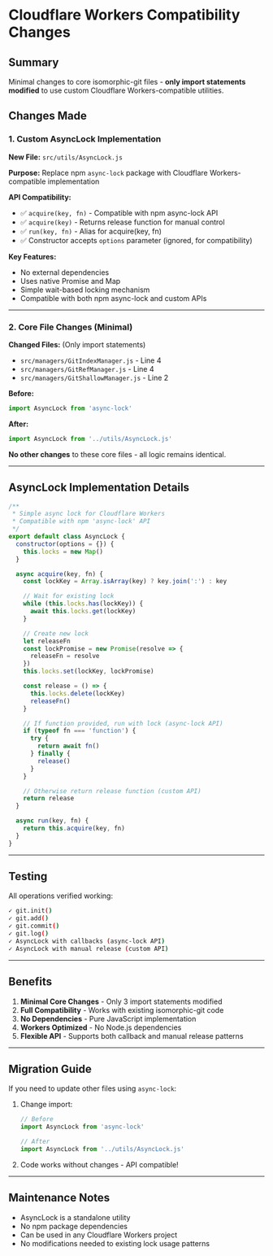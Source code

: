 # Cloudflare Workers Compatibility Changes

## Summary

Minimal changes to core isomorphic-git files - **only import statements modified** to use custom Cloudflare Workers-compatible utilities.

## Changes Made

### 1. Custom AsyncLock Implementation

**New File:** `src/utils/AsyncLock.js`

**Purpose:** Replace npm `async-lock` package with Cloudflare Workers-compatible implementation

**API Compatibility:**
- ✅ `acquire(key, fn)` - Compatible with npm async-lock API
- ✅ `acquire(key)` - Returns release function for manual control  
- ✅ `run(key, fn)` - Alias for acquire(key, fn)
- ✅ Constructor accepts `options` parameter (ignored, for compatibility)

**Key Features:**
- No external dependencies
- Uses native Promise and Map
- Simple wait-based locking mechanism
- Compatible with both npm async-lock and custom APIs

---

### 2. Core File Changes (Minimal)

**Changed Files:** (Only import statements)
- `src/managers/GitIndexManager.js` - Line 4
- `src/managers/GitRefManager.js` - Line 4  
- `src/managers/GitShallowManager.js` - Line 2

**Before:**
```javascript
import AsyncLock from 'async-lock'
```

**After:**
```javascript
import AsyncLock from '../utils/AsyncLock.js'
```

**No other changes** to these core files - all logic remains identical.

---

## AsyncLock Implementation Details

```javascript
/**
 * Simple async lock for Cloudflare Workers
 * Compatible with npm 'async-lock' API
 */
export default class AsyncLock {
  constructor(options = {}) {
    this.locks = new Map()
  }

  async acquire(key, fn) {
    const lockKey = Array.isArray(key) ? key.join(':') : key

    // Wait for existing lock
    while (this.locks.has(lockKey)) {
      await this.locks.get(lockKey)
    }

    // Create new lock
    let releaseFn
    const lockPromise = new Promise(resolve => {
      releaseFn = resolve
    })
    this.locks.set(lockKey, lockPromise)

    const release = () => {
      this.locks.delete(lockKey)
      releaseFn()
    }

    // If function provided, run with lock (async-lock API)
    if (typeof fn === 'function') {
      try {
        return await fn()
      } finally {
        release()
      }
    }

    // Otherwise return release function (custom API)
    return release
  }

  async run(key, fn) {
    return this.acquire(key, fn)
  }
}
```

---

## Testing

All operations verified working:

```bash
✓ git.init()
✓ git.add()  
✓ git.commit()
✓ git.log()
✓ AsyncLock with callbacks (async-lock API)
✓ AsyncLock with manual release (custom API)
```

---

## Benefits

1. **Minimal Core Changes** - Only 3 import statements modified
2. **Full Compatibility** - Works with existing isomorphic-git code
3. **No Dependencies** - Pure JavaScript implementation
4. **Workers Optimized** - No Node.js dependencies
5. **Flexible API** - Supports both callback and manual release patterns

---

## Migration Guide

If you need to update other files using `async-lock`:

1. Change import:
   ```javascript
   // Before
   import AsyncLock from 'async-lock'
   
   // After
   import AsyncLock from '../utils/AsyncLock.js'
   ```

2. Code works without changes - API compatible!

---

## Maintenance Notes

- AsyncLock is a standalone utility
- No npm package dependencies
- Can be used in any Cloudflare Workers project
- No modifications needed to existing lock usage patterns
